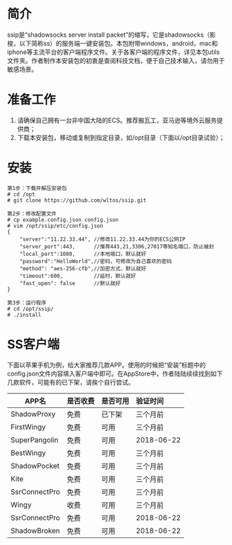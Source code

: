 # 简介
ssip是“shadowsocks server install packet”的缩写，它是shadowsocks（影梭，以下简称ss）的服务端一键安装包。本包附带windows，android，mac和iphone等主流平台的客户端程序文件。关于各客户端的程序文件，详见本包utils文件夹。作者制作本安装包的初衷是查阅科技文档，便于自己技术输入，请勿用于敏感场景。

# 准备工作
1. 请确保自己拥有一台非中国大陆的ECS。推荐搬瓦工，亚马逊等境外云服务提供商；
2. 下载本安装包，移动或复制到指定目录，如/opt目录（下面以/opt目录试验）；

# 安装
```
第1步：下载并解压安装包
# cd /opt
# git clone https://github.com/wltos/ssip.git

第2步：修改配置文件
# cp example.config.json config.json
# vim /opt/ssip/etc/config.json
{
    "server":"11.22.33.44", //修改11.22.33.44为你的ECS公网IP
    "server_port":443,      //推荐443,21,3306,27017等知名端口，防止被封
    "local_port":1080,      //本地端口，默认就好
    "password":"HelloWorld",//密码，可修改为自己喜欢的密码
    "method": "aes-256-cfb",//加密方式，默认就好
    "timeout":600,          //延时，默认就好
    "fast_open": false      //默认就好
}

第3步：运行程序
# cd /opt/ssip/
# ./install 
```

# SS客户端
下面以苹果手机为例，给大家推荐几款APP。使用的时候把“安装”标题中的config.json文件内容填入客户端中即可。在AppStore中，作者陆陆续续找到如下几款软件，可能有的已下架，请挨个自行尝试。

|   APP名        | 是否收费 | 是否可用 |  验证时间  | 
| -----------    | :-       | :-       | :-         |
| ShadowProxy    | 免费     | 已下架   | 三个月前   |
| FirstWingy     | 免费     | 可用     | 三个月前   |
| SuperPangolin  | 免费     | 可用     | 2018-06-22 |
| BestWingy      | 免费     | 可用     | 三个月前   |
| ShadowPocket   | 免费     | 可用     | 三个月前   |
| Kite           | 免费     | 可用     | 三个月前   |
| SsrConnectPro  | 免费     | 可用     | 三个月前   |
| Wingy          | 收费     | 可用     | 三个月前   |
| SsrConnectPro  | 免费     | 可用     | 2018-06-22 |
| ShadowBroken   | 免费     | 可用     | 2018-06-22 |

